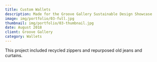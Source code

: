 ```yaml
---
title: Custom Wallets
description: Made for the Groove Gallery Sustainable Design Showcase
image: img/portfolio/03-full.jpg
thumbnail: img/portfolio/03-thumbnail.jpg
date: August 2018
client: Groove Gallery
category: Wallets
---
```

This project included recycled zippers and repurposed old jeans and curtains. 